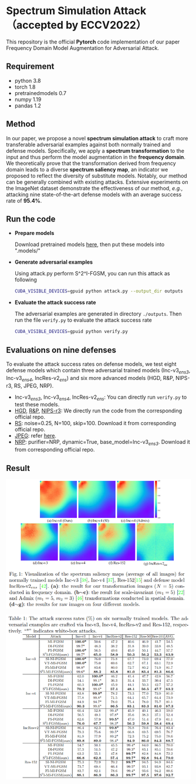 # Spectrum Simulation Attack（accepted by ECCV2022）

This repository is the official **Pytorch** code  implementation of our paper Frequency Domain Model Augmentation for Adversarial Attack.

## Requirement

- python 3.8
- torch 1.8
- pretrainedmodels 0.7
- numpy 1.19
- pandas 1.2

## Method

In our paper, we propose a novel **spectrum simulation attack** to craft more transferable adversarial examples against both normally trained and defense models. Specifically, we apply a **spectrum transformation** to the input and thus perform the model augmentation in the **frequency domain**. We theoretically prove that the transformation derived from frequency domain leads to a diverse **spectrum saliency map**, an indicator we proposed to reflect the diversity of substitute models. Notably, our method can be generally combined with existing attacks. Extensive experiments on the ImageNet dataset demonstrate the effectiveness of our method, *e.g.*, attacking nine state-of-the-art defense models with an average success rate of **95.4%**.

## Run the code

- **Prepare models**

  Download pretrained models [here](https://github.com/ylhz/tf_to_pytorch_model), then put these models into ".models/"

- **Generate adversarial examples**

  Using attack.py perform S^2^I-FGSM,  you can run this attack as following
  
  ```bash
  CUDA_VISIBLE_DEVICES=gpuid python attack.py --output_dir outputs
  ```
  
- **Evaluate the attack success rate**

  The adversarial examples are generated in directory `./outputs`. Then run the file `verify.py` to evaluate the attack  success rate

  ```bash
  CUDA_VISIBLE_DEVICES=gpuid python verify.py
  ```

## Evaluations on nine defenses

To evaluate the attack success rates on defense models, we test eight defense models which contain three adversarial trained models (Inc-v3<sub>*ens3*</sub>, Inc-v3<sub>*ens4*</sub>, IncRes-v2<sub>*ens*</sub>) and six more advanced models (HGD, R&P, NIPS-r3, RS, JPEG, NRP).

- Inc-v3<sub>*ens3*</sub>, Inc-v3<sub>*ens4*</sub>, IncRes-v2<sub>*ens*</sub>:  You can directly run `verify.py` to test these models.
- [HGD](https://github.com/lfz/Guided-Denoise), [R&P](https://github.com/cihangxie/NIPS2017_adv_challenge_defense), [NIPS-r3](https://github.com/anlthms/nips-2017/tree/master/mmd): We directly run the code from the corresponding official repo.
- [RS](https://github.com/locuslab/smoothing): noise=0.25, N=100, skip=100. Download it from corresponding official repo.
- [JPEG](https://github.com/JHL-HUST/VT/blob/main/third_party/jpeg.py): refer [here](https://github.com/JHL-HUST/VT/blob/main/third_party/jpeg.py).
- [NRP](https://github.com/Muzammal-Naseer/NRP): purifier=NRP, dynamic=True, base_model=Inc-v3<sub>*ens3*</sub>. Download it from corresponding official repo.

## Result

![image-20220712192323395](./readme_img/fre.png)



![image-20220712192349277](./readme_img/normal.png)

